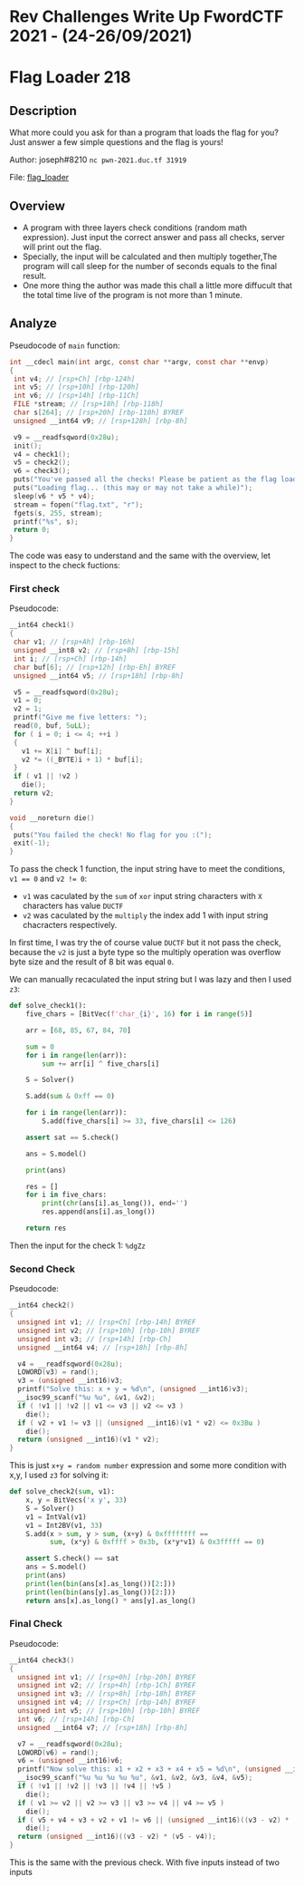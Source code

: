 # **Rev Challenges Write Up FwordCTF 2021 - (24-26/09/2021)**
# Flag Loader 218

## Description

What more could you ask for than a program that loads the flag for you? Just answer a few simple questions and the flag is yours!

Author: joseph#8210
 `nc pwn-2021.duc.tf 31919`
 
 File: [flag_loader]()
 
 ## Overview 
 
 - A program with three layers check conditions (random math expression). Just input the correct answer and pass all checks, server will print out the flag.
 - Specially, the input will be calculated and then multiply together,The program will call sleep for the number of seconds equals to the final result.
 - One more thing the author was made this chall a little more diffucult that the total time live of the program is not more than 1 minute.
 
 ## Analyze
 Pseudocode of `main` function:
 
 ```c
 int __cdecl main(int argc, const char **argv, const char **envp)
{
  int v4; // [rsp+Ch] [rbp-124h]
  int v5; // [rsp+10h] [rbp-120h]
  int v6; // [rsp+14h] [rbp-11Ch]
  FILE *stream; // [rsp+18h] [rbp-118h]
  char s[264]; // [rsp+20h] [rbp-110h] BYREF
  unsigned __int64 v9; // [rsp+128h] [rbp-8h]

  v9 = __readfsqword(0x28u);
  init();
  v4 = check1();
  v5 = check2();
  v6 = check3();
  puts("You've passed all the checks! Please be patient as the flag loads.");
  puts("Loading flag... (this may or may not take a while)");
  sleep(v6 * v5 * v4);
  stream = fopen("flag.txt", "r");
  fgets(s, 255, stream);
  printf("%s", s);
  return 0;
}
 ```
 
 The code was easy to understand and the same with the overview, let inspect to the check fuctions:
 
 ### First check
 
 Pseudocode:
 ```c
 __int64 check1()
{
  char v1; // [rsp+Ah] [rbp-16h]
  unsigned __int8 v2; // [rsp+Bh] [rbp-15h]
  int i; // [rsp+Ch] [rbp-14h]
  char buf[6]; // [rsp+12h] [rbp-Eh] BYREF
  unsigned __int64 v5; // [rsp+18h] [rbp-8h]

  v5 = __readfsqword(0x28u);
  v1 = 0;
  v2 = 1;
  printf("Give me five letters: ");
  read(0, buf, 5uLL);
  for ( i = 0; i <= 4; ++i )
  {
    v1 += X[i] ^ buf[i];
    v2 *= ((_BYTE)i + 1) * buf[i];
  }
  if ( v1 || !v2 )
    die();
  return v2;
}
 ```
 
 ```c
 void __noreturn die()
{
  puts("You failed the check! No flag for you :(");
  exit(-1);
}
 ```
 
 To pass the check 1 function, the input string have to meet the conditions, `v1 == 0` and `v2 != 0`:
 - `v1` was caculated by the `sum` of `xor` input string characters with `X` characters has value `DUCTF`
 -  `v2` was caculated by the `multiply` the index add 1 with input string chacracters respectively.
 
In first time, I was try the of course value `DUCTF` but it not pass the check, because the `v2` is just a byte type so the multiply operation was overflow byte size and the result of 8 bit was equal `0`.

We can manually recaculated the input string but I was lazy and then I used `z3`:

```python
def solve_check1():
    five_chars = [BitVec(f'char_{i}', 16) for i in range(5)]

    arr = [68, 85, 67, 84, 70]

    sum = 0
    for i in range(len(arr)):
        sum += arr[i] ^ five_chars[i]

    S = Solver()

    S.add(sum & 0xff == 0)

    for i in range(len(arr)):
        S.add(five_chars[i] >= 33, five_chars[i] <= 126)

    assert sat == S.check()

    ans = S.model()

    print(ans)

    res = []
    for i in five_chars:
        print(chr(ans[i].as_long()), end='')
        res.append(ans[i].as_long())

    return res
```

Then the input for the check 1: `%dgZz`


### Second Check
Pseudocode:

```c
__int64 check2()
{
  unsigned int v1; // [rsp+Ch] [rbp-14h] BYREF
  unsigned int v2; // [rsp+10h] [rbp-10h] BYREF
  unsigned int v3; // [rsp+14h] [rbp-Ch]
  unsigned __int64 v4; // [rsp+18h] [rbp-8h]

  v4 = __readfsqword(0x28u);
  LOWORD(v3) = rand();
  v3 = (unsigned __int16)v3;
  printf("Solve this: x + y = %d\n", (unsigned __int16)v3);
  __isoc99_scanf("%u %u", &v1, &v2);
  if ( !v1 || !v2 || v1 <= v3 || v2 <= v3 )
    die();
  if ( v2 + v1 != v3 || (unsigned __int16)(v1 * v2) <= 0x3Bu )
    die();
  return (unsigned __int16)(v1 * v2);
}
```

This is just `x+y = random number` expression and some more condition with x,y, I used `z3` for solving it:

```python
def solve_check2(sum, v1):
    x, y = BitVecs('x y', 33)
    S = Solver()
    v1 = IntVal(v1)
    v1 = Int2BV(v1, 33)
    S.add(x > sum, y > sum, (x+y) & 0xffffffff ==
          sum, (x*y) & 0xffff > 0x3b, (x*y*v1) & 0x3fffff == 0)

    assert S.check() == sat
    ans = S.model()
    print(ans)
    print(len(bin(ans[x].as_long())[2:]))
    print(len(bin(ans[y].as_long())[2:]))
    return ans[x].as_long() * ans[y].as_long()
```

### Final Check

Pseudocode:

```c
__int64 check3()
{
  unsigned int v1; // [rsp+0h] [rbp-20h] BYREF
  unsigned int v2; // [rsp+4h] [rbp-1Ch] BYREF
  unsigned int v3; // [rsp+8h] [rbp-18h] BYREF
  unsigned int v4; // [rsp+Ch] [rbp-14h] BYREF
  unsigned int v5; // [rsp+10h] [rbp-10h] BYREF
  int v6; // [rsp+14h] [rbp-Ch]
  unsigned __int64 v7; // [rsp+18h] [rbp-8h]

  v7 = __readfsqword(0x28u);
  LOWORD(v6) = rand();
  v6 = (unsigned __int16)v6;
  printf("Now solve this: x1 + x2 + x3 + x4 + x5 = %d\n", (unsigned __int16)v6);
  __isoc99_scanf("%u %u %u %u %u", &v1, &v2, &v3, &v4, &v5);
  if ( !v1 || !v2 || !v3 || !v4 || !v5 )
    die();
  if ( v1 >= v2 || v2 >= v3 || v3 >= v4 || v4 >= v5 )
    die();
  if ( v5 + v4 + v3 + v2 + v1 != v6 || (unsigned __int16)((v3 - v2) * (v5 - v4)) <= 0x3Bu )
    die();
  return (unsigned __int16)((v3 - v2) * (v5 - v4));
}
```
This is the same with the previous check. With five inputs instead of two inputs


 
